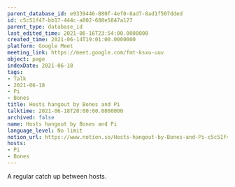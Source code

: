```yaml
---
parent_database_id: e9339446-880f-4ef0-8ad7-8ad1f507dded
id: c5c51f47-bb17-444c-a802-688e5847a127
parent_type: database_id
last_edited_time: 2021-06-16T23:54:00.0000000
created_time: 2021-06-14T19:01:00.0000000
platform: Google Meet
meeting_link: https://meet.google.com/fmt-ksxu-uuv
object: page
indexDate: 2021-06-18
tags:
- Talk
- 2021-06-18
- Pi
- Bones
title: Hosts hangout by Bones and Pi
talktime: 2021-06-18T20:00:00.0000000
archived: false
name: Hosts hangout by Bones and Pi
language_level: No limit
notion_url: https://www.notion.so/Hosts-hangout-by-Bones-and-Pi-c5c51f47bb17444ca802688e5847a127
hosts:
- Pi
- Bones
---
```


A regular catch up between hosts.



